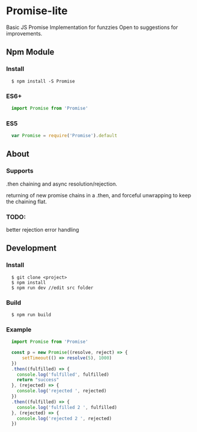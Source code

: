 # Promise-lite
Basic JS Promise Implementation for funzzies
Open to suggestions for improvements.

## Npm Module

### Install
```
  $ npm install -S Promise
```

### ES6+
```javascript
  import Promise from 'Promise'
```
### ES5
```javascript
  var Promise = require('Promise').default
```




## About
### Supports 
.then chaining and async resolution/rejection.

returning of new promise chains in a .then, and forceful unwrapping to keep the chaining flat.

### TODO:
better rejection error handling


## Development

### Install
```
  $ git clone <project>
  $ npm install
  $ npm run dev //edit src folder
```
### Build
```
  $ npm run build
```

### Example

```javascript
  import Promise from 'Promise'

  const p = new Promise((resolve, reject) => {
      setTimeout(() => resolve(5), 1000)
  })
  .then((fulfilled) => {
    console.log('fulfilled', fulfilled)
    return "success"
  }, (rejected) => {
    console.log('rejected ', rejected)
  })
  .then((fulfilled) => {
    console.log('fulfilled 2 ', fulfilled)
  }, (rejected) => {
    console.log('rejected 2 ', rejected)
  })
```
